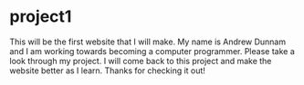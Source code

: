 # project1
This will be the first website that I will make. 
My name is Andrew Dunnam and I am working towards becoming a computer programmer. 
Please take a look through my project. I will come back to this project and make the website better as I learn. 
Thanks for checking it out! 
